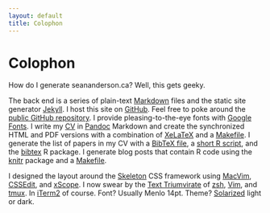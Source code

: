 ```yaml
---
layout: default
title: Colophon
---
```


# Colophon #

How do I generate seananderson.ca? Well, this gets geeky. 

The back end is a series of plain-text [Markdown] files and the static site
generator [Jekyll]. I host this site on [GitHub](http://github.com/). Feel
free to poke around the [public GitHub repository][github repo].  I provide
pleasing-to-the-eye fonts with [Google Fonts]. I write my [CV](/cv.html) in
[Pandoc] Markdown and create the synchronized HTML and PDF versions with a
combination of [XeLaTeX] and a [Makefile]. I generate the list of papers in
my CV with a [BibTeX file], a [short R script], and the 
[bibtex][bibtex-package] R package. I generate blog posts that contain R
code using the [knitr] package and a [Makefile][knitr-make].

I designed the layout around the [Skeleton] CSS framework using [MacVim],
[CSSEdit], and [xScope]. I now swear by the [Text Triumvirate] of [zsh],
[Vim], and [tmux]. In [iTerm2] of course. Font? Usually Menlo 14pt. 
Theme? [Solarized] light or dark. 

<!--You can find other applications I use on my [iusethis account].-->

<!--I occasionally [post photos][my flickr] to [Flickr]. -->

<!--I frequently add [web bookmarks][my pinboard] to [pinboard.in].-->

[knitr]: http://yihui.name/knitr/
[knitr-make]: https://github.com/seananderson/seananderson.github.com/tree/master/_knitr-posts
[BibTeX file]: https://github.com/seananderson/seananderson.github.com/blob/master/refs.bib
[short R script]: https://github.com/seananderson/seananderson.github.com/blob/master/refs.R
[bibtex-package]: http://cran.r-project.org/web/packages/bibtex/index.html
[CSSEdit]: http://macrabbit.com/
[xScope]: http://iconfactory.com/software/xscope
[iusethis account]: http://osx.iusethis.com/user/sean_
[github]: http://github.com/
[Jekyll]: http://jekyllrb.com/
[Google Fonts]: https://fonts.google.com/
[MacVim]: http://code.google.com/p/macvim/
[Sublime Text]: http://www.sublimetext.com/
[Markdown]: http://daringfireball.net/projects/markdown/
[Maruku]: http://maruku.rubyforge.org/maruku.html
[Skeleton]: http://www.getskeleton.com/
[pinboard.in]: http://pinboard.in/
[my pinboard]: http://pinboard.in/u:seananderson
[Flickr]: http://flickr.com/
[my flickr]: http://flickr.com/photos/seananderson
[Pandoc]: http://johnmacfarlane.net/pandoc/
[XeLaTeX]: https://github.com/seananderson/seananderson.github.com/blob/master/AndersonCV.tex
[Makefile]: https://github.com/seananderson/seananderson.github.com/blob/master/makefile
[github repo]: https://github.com/seananderson/seananderson.github.com
[rsync]: https://github.com/seananderson/seananderson.github.com/blob/master/syncjekyll

[Linode]: http://www.linode.com/?r=b679b2fb740948a30f90e35cd99f8f38b9ced103
[Text Triumvirate]: http://www.drbunsen.org/the-text-triumvirate/
[zsh]: http://www.zsh.org/
[vim]: http://www.vim.org/
[tmux]: http://tmux.sourceforge.net/
[iterm2]: http://www.iterm2.com/
[Solarized]: http://ethanschoonover.com/solarized
